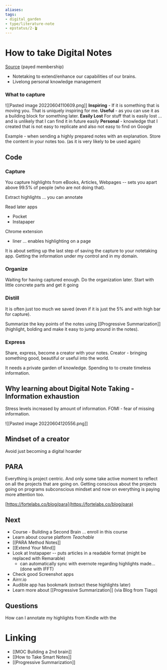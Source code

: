 ```yaml
---
aliases: 
tags: 
- digital_garden
- type/literature-note
- epstatus/2-🪴
---
```

# How to take Digital Notes

[Source](https://fortelabs.co/blog/teachable-workshop-how-to-take-digital-notes/) (payed membership)

* Notetaking to extend/enhance our capabilities of our brains. 
* Livelong personal knowledge management
### What to capture
![[Pasted image 20220604110609.png]]
**Inspiring** - If it is something that is moving you. That is uniquely inspiring for me.
**Useful** - as you can use it as a building block for something later. 
**Easily Lost** For stuff that is easily lost ... and is unlikely that I can find it in future easily
**Personal** - knowledge that I created that is not easy to replicate and also not easy to find on Google


Example - when sending a highly prepared notes with an explanation. Store the content in your notes too. (as it is very likely to be used again)

## Code
### Capture
You capture highlights from eBooks, Articles, Webpages -- sets you apart above 99.5% of people (who are not doing that).

Extract highlights ... you can annotate

Read later apps
* Pocket
* Instapaper

Chrome extension
* liner ... enables highlighting on a page

It is about setting up the last step of saving the capture to your notetaking app.
Getting the information under my control and in my domain.

### Organize
Waiting for having captured enough.
Do the organization later. Start with little concrete parts and get it going

### Distill
It is often just too much we saved (even if it is just the 5% and with high bar for capture).

Summarize the key points of the notes using [[Progressive Summarization]] (highlight, bolding and make it easy to jump around in the notes).

### Express
Share, express, become a creator with your notes.
Creator - bringing something good, beautiful or useful into the world.

It needs a private garden of knowledge. 
Spending to to create timeless information.

## Why learning about Digital Note Taking - Information exhaustion
Stress levels increased by amount of information. 
FOMI - fear of missing information.

![[Pasted image 20220604120556.png]]

## Mindset of a creator
Avoid just becoming a digital hoarder


## PARA
Everything is project centric.
And only some take active moment to reflect on all the projects that are going on. Getting conscious about the projects going on programs subconscious mindset and now on everything is paying more attention too.

[https://fortelabs.co/blog/para](https://fortelabs.co/blog/para)

## Next
* Course - Building a Second Brain ... enroll in this course
* Learn about course platform *Teachable*
* [[PARA Method Notes]]
* [[Extend Your Mind]]
* Look at Instapaper -- puts articles in a readable format (might be replaced with Remarable)
	* can automatically sync with evernote regarding highlights made... (done with IFFT)
* Check good Screenshot apps 
* Airrr.io
* Audible app has bookmark (extract these highlights later)
* Learn more about [[Progressive Summarization]] (via Blog from Tiago)

## Questions
How can I annotate my highlights from Kindle with the 


# Linking
+ [[MOC Building a 2nd brain]]
+ [[How to Take Smart Notes]]
+ [[Progressive Summarization]]
